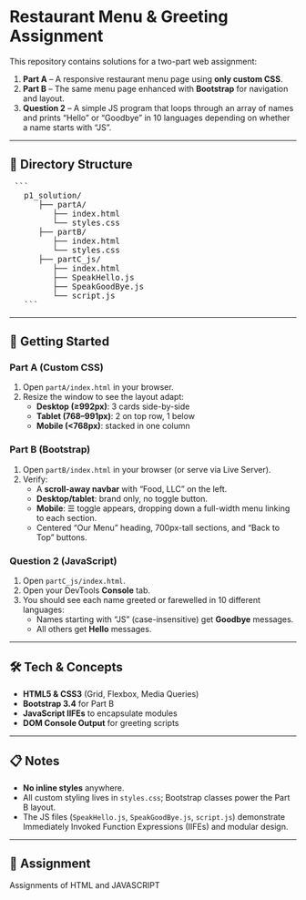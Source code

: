 # Restaurant Menu & Greeting Assignment

This repository contains solutions for a two-part web assignment:

1. **Part A** – A responsive restaurant menu page using **only custom CSS**.  
2. **Part B** – The same menu page enhanced with **Bootstrap** for navigation and layout.  
3. **Question 2** – A simple JS program that loops through an array of names and prints “Hello” or “Goodbye” in 10 languages depending on whether a name starts with “JS”.

---
## 📁 Directory Structure

<pre> ```
   p1_solution/ 
      ├── partA/ 
         ├── index.html
         └── styles.css 
      ├── partB/
         ├── index.html
         └── styles.css 
      ├── partC_js/ 
         ├── index.html 
         ├── SpeakHello.js 
         ├── SpeakGoodBye.js 
         └── script.js 
   ``` </pre>
---

## 🚀 Getting Started

### Part A (Custom CSS)

1. Open `partA/index.html` in your browser.  
2. Resize the window to see the layout adapt:
   - **Desktop (≥992px)**: 3 cards side-by-side  
   - **Tablet (768–991px)**: 2 on top row, 1 below  
   - **Mobile (<768px)**: stacked in one column  

### Part B (Bootstrap)

1. Open `partB/index.html` in your browser (or serve via Live Server).  
2. Verify:
   - A **scroll-away navbar** with “Food, LLC” on the left.  
   - **Desktop/tablet**: brand only, no toggle button.  
   - **Mobile**: ☰ toggle appears, dropping down a full-width menu linking to each section.  
   - Centered “Our Menu” heading, 700px-tall sections, and “Back to Top” buttons.

### Question 2 (JavaScript)

1. Open `partC_js/index.html`.  
2. Open your DevTools **Console** tab.  
3. You should see each name greeted or farewelled in 10 different languages:
   - Names starting with “JS” (case-insensitive) get **Goodbye** messages.  
   - All others get **Hello** messages.  

---

## 🛠️ Tech & Concepts

- **HTML5 & CSS3** (Grid, Flexbox, Media Queries)  
- **Bootstrap 3.4** for Part B  
- **JavaScript IIFEs** to encapsulate modules  
- **DOM Console Output** for greeting scripts
---

## 📋 Notes

- **No inline styles** anywhere.  
- All custom styling lives in `styles.css`; Bootstrap classes power the Part B layout.  
- The JS files (`SpeakHello.js`, `SpeakGoodBye.js`, `script.js`) demonstrate Immediately Invoked Function Expressions (IIFEs) and modular design.

---

## 📜 Assignment

Assignments of HTML and JAVASCRIPT 
